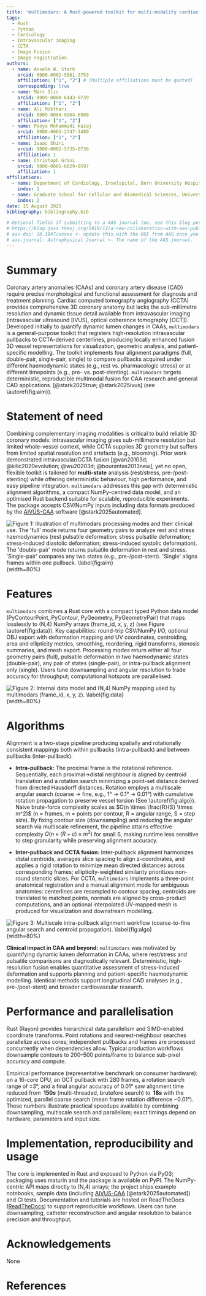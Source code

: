 ```yaml
---
title: 'multimodars: A Rust-powered toolkit for multi-modality cardiac image fusion and registration'
tags:
  - Rust
  - Python
  - Cardiology
  - Intravascular imaging
  - CCTA
  - Image Fusion
  - Image registration
authors:
  - name: Anselm W. Stark
    orcid: 0000-0002-5861-3753
    affiliation: ["1", "2"] # (Multiple affiliations must be quoted)
    corresponding: true
  - name: Marc Ilic
    orcid: 0009-0000-6443-8739
    affiliation: ["1", "2"]
  - name: Ali Mokthari
    orcid: 0009-0004-8864-6988
    affiliation: ["1", "2"]
  - name: Pooya Mohammadi Kazaj
    orcid: 0000-0003-2747-1489
    affiliation: ["1", "2"]
  - name: Isaac Shiri
    orcid: 0000-0002-5735-0736
    affiliation: 1
  - name: Christoph Gräni
    orcid: 0000-0001-6029-0597
    affiliation: 1
affiliations:
  - name: Department of Cardiology, Inselspital, Bern University Hospital, University of Bern, Switzerland
    index: 1
  - name: Graduate School for Cellular and Biomedical Sciences, University of Bern, Bern, Switzerland
    index: 2
date: 15 August 2025
bibliography: bibliography.bib

# Optional fields if submitting to a AAS journal too, see this blog post:
# https://blog.joss.theoj.org/2018/12/a-new-collaboration-with-aas-publishing
# aas-doi: 10.3847/xxxxx <- update this with the DOI from AAS once you know it.
# aas-journal: Astrophysical Journal <- The name of the AAS journal.
---
```


# Summary
Coronary artery anomalies (CAAs) and coronary artery disease (CAD) require precise morphological and functional assessment for diagnosis and treatment planning. Cardiac computed tomography angiography (CCTA) provides comprehensive 3D coronary anatomy but lacks the sub-millimetre resolution and dynamic tissue detail available from intravascular imaging (intravascular ultrasound [IVUS], optical coherence tomography [OCT]). Developed initially to quantify dynamic lumen changes in CAAs, `multimodars` is a general-purpose toolkit that registers high-resolution intravascular pullbacks to CCTA-derived centerlines, producing locally enhanced fusion 3D vessel representations for visualization, geometric analysis, and patient-specific modelling. The toolkit implements four alignment paradigms (full, double-pair, single-pair, single) to compare pullbacks acquired under different haemodynamic states (e.g., rest vs. pharmacologic stress) or at different timepoints (e.g., pre- vs. post-stenting). `multimodars` targets deterministic, reproducible multimodal fusion for CAA research and general CAD applications. [@stark2025true; @stark2025ivus] (see \autoref{fig:aim}).

# Statement of need
Combining complementary imaging modalities is critical to build reliable 3D coronary models: intravascular imaging gives sub-millimetre resolution but limited whole-vessel context, while CCTA supplies 3D geometry but suffers from limited spatial resolution and artefacts (e.g., blooming). Prior work demonstrated intravascular/CCTA fusion [@van20103d; @kilic2020evolution; @wu20203d; @bourantas2013new], yet no open, flexible toolkit is tailored for **multi-state** analysis (rest/stress, pre-/post-stenting) while offering deterministic behaviour, high performance, and easy pipeline integration. `multimodars` addresses this gap with deterministic alignment algorithms, a compact NumPy-centred data model, and an optimised Rust backend suitable for scalable, reproducible experiments. The package accepts CSV/NumPy inputs including data formats produced by the [AIVUS-CAA](https://github.com/AI-in-Cardiovascular-Medicine/AIVUS-CAA) software [@stark2025automated].

![Figure 1: Illustration of `multimodars` processing modes and their clinical use. The 'full' mode returns four geometry pairs to analyze rest and stress haemodynamics (rest pulsatile deformation; stress pulsatile deformation; stress-induced diastolic deformation; stress-induced systolic deformation). The 'double-pair' mode returns pulsatile deformation in rest and stress. 'Single-pair' compares any two states (e.g., pre-/post-stent). 'Single' aligns frames within one pullback. \label{fig:aim}](figures/Figure1.jpg){width=80%}

# Features
`multimodars` combines a Rust core with a compact typed Python data model (PyContourPoint, PyContour, PyGeometry, PyGeometryPair) that maps losslessly to (N,4) NumPy arrays (frame_id, x, y, z) (see Figure \autoref{fig:data}). Key capabilities: round-trip CSV/NumPy I/O, optional OBJ export with deformation mapping and UV coordinates, centroiding, area and ellipticity metrics, smoothing, reordering, rigid transforms, stenosis summaries, and mesh export. Processing modes return either all four geometry pairs (full), pulsatile deformation in two haemodynamic states (double-pair), any pair of states (single-pair), or intra-pullback alignment only (single). Users tune downsampling and angular resolution to trade accuracy for throughput; computational hotspots are parallelised.

![Figure 2: Internal data model and (N,4) NumPy mapping used by `multimodars` (frame_id, x, y, z). \label{fig:data}](figures/Figure2.jpg){width=80%}

# Algorithms
Alignment is a two-stage pipeline producing spatially and rotationally consistent mappings both within pullbacks (intra-pullback) and between pullbacks (inter-pullback).

- **Intra-pullback:** The proximal frame is the rotational reference. Sequentially, each proximal→distal neighbour is aligned by centroid translation and a rotation search minimizing a point-set distance derived from directed Hausdorff distances. Rotation employs a multiscale angular search (coarse → fine, e.g., 1° → 0.1° → 0.01°) with cumulative rotation propagation to preserve vessel torsion (See \autoref{fig:algo}). Naive brute-force complexity scales as $O(n \times \frac{R}{S} \times m^2)$ (n = frames, m = points per contour, R = angular range, S = step size). By fixing contour size (downsampling) and reducing the angular search via multiscale refinement, the pipeline attains effective complexity $O(n \times (R + c) \times m^2)$ for small S, making runtime less sensitive to step granularity while preserving alignment accuracy.

- **Inter-pullback and CCTA fusion:** Inter-pullback alignment harmonizes distal centroids, averages slice spacing to align z-coordinates, and applies a rigid rotation to minimize mean directed distances across corresponding frames; ellipticity-weighted similarity prioritizes non-round stenotic slices. For CCTA, `multimodars` implements a three-point anatomical registration and a manual alignment mode for ambiguous anatomies: centerlines are resampled to contour spacing, centroids are translated to matched points, normals are aligned by cross-product computations, and an optional interpolated UV-mapped mesh is produced for visualization and downstream modelling.

![Figure 3: Multiscale intra-pullback alignment workflow (coarse-to-fine angular search and centroid propagation). \label{fig:algo}](figures/Figure3.jpg){width=80%}

**Clinical impact in CAA and beyond:** `multimodars` was motivated by quantifying dynamic lumen deformation in CAAs, where rest/stress and pulsatile comparisons are diagnostically relevant. Deterministic, high-resolution fusion enables quantitative assessment of stress-induced deformation and supports planning and patient-specific haemodynamic modelling. Identical methods support longitudinal CAD analyses (e.g., pre-/post-stent) and broader cardiovascular research.

# Performance and parallelisation
Rust (Rayon) provides hierarchical data parallelism and SIMD-enabled coordinate transforms. Point rotations and nearest-neighbour searches parallelize across cores; independent pullbacks and frames are processed concurrently when dependencies allow. Typical production workflows downsample contours to 200–500 points/frame to balance sub-pixel accuracy and compute.

Empirical performance (representative benchmark on consumer hardware): on a 16-core CPU, an OCT pullback with 280 frames, a rotation search range of $\pm3°$, and a final angular accuracy of 0.01° saw alignment time reduced from **$~150 s$** (multi-threaded, brutefore search) to **$~18 s$** with the optimized, parallel coarse search (mean frame rotation difference −0.01°). These numbers illustrate practical speedups available by combining downsampling, multiscale search and parallelism; exact timings depend on hardware, parameters and input size.

# Implementation, reproducibility and usage
The core is implemented in Rust and exposed to Python via PyO3; packaging uses maturin and the package is available on PyPI. The NumPy-centric API maps directly to (N,4) arrays; the project ships example notebooks, sample data (including [AIVUS-CAA](https://github.com/AI-in-Cardiovascular-Medicine/AIVUS-CAA) [@stark2025automated]) and CI tests. Documentation and tutorials are hosted on ReadTheDocs ([ReadTheDocs](https://multimoda-rs.readthedocs.io/en/latest/)) to support reproducible workflows. Users can tune downsampling, catheter reconstruction and angular resolution to balance precision and throughput.

# Acknowledgements
None

# References